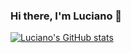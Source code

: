 ### Hi there, I'm Luciano 👋

[![Luciano's GitHub stats](https://github-readme-stats.vercel.app/api?username=legitzx&show_icons=true&theme=dark)](https://github.com/anuraghazra/github-readme-stats)

<!--
**Legitzx/Legitzx** is a ✨ _special_ ✨ repository because its `README.md` (this file) appears on your GitHub profile.

Here are some ideas to get you started:

- 🔭 I’m currently working on ...
- 🌱 I’m currently learning ...
- 👯 I’m looking to collaborate on ...
- 🤔 I’m looking for help with ...
- 💬 Ask me about ...
- 📫 How to reach me: ...
- 😄 Pronouns: ...
- ⚡ Fun fact: ...
-->
